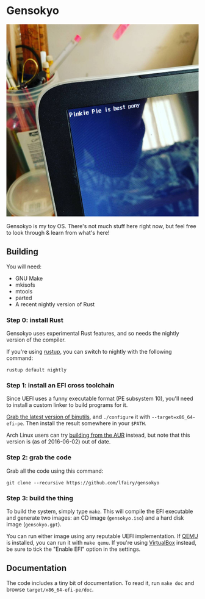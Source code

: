 # Gensokyo

![Screenshot](screenshot.jpg)

Gensokyo is my toy OS. There's not much stuff here right now, but feel free to look through & learn from what's here!


## Building

You will need:

+ GNU Make
+ mkisofs
+ mtools
+ parted
+ A recent nightly version of Rust


### Step 0: install Rust

Gensokyo uses experimental Rust features, and so needs the nightly version of the compiler.

If you're using [rustup], you can switch to nightly with the following command:

    rustup default nightly

[rustup]: https://www.rustup.rs/


### Step 1: install an EFI cross toolchain

Since UEFI uses a funny executable format (PE subsystem 10), you'll need to install a custom linker to build programs for it.

[Grab the latest version of binutils][binutils], and `./configure` it with `--target=x86_64-efi-pe`. Then install the result somewhere in your `$PATH`.

Arch Linux users can try [building from the AUR][binutils-aur] instead, but note that this version is (as of 2016-06-02) out of date.

[binutils]: https://www.gnu.org/software/binutils/
[binutils-aur]: https://aur.archlinux.org/packages/x86_64-efi-pe-binutils/


### Step 2: grab the code

Grab all the code using this command:

    git clone --recursive https://github.com/lfairy/gensokyo


### Step 3: build the thing

To build the system, simply type `make`. This will compile the EFI executable and generate two images: an CD image (`gensokyo.iso`) and a hard disk image (`gensokyo.gpt`).

You can run either image using any reputable UEFI implementation. If [QEMU][qemu] is installed, you can run it with `make qemu`. If you're using [VirtualBox][virtualbox] instead, be sure to tick the "Enable EFI" option in the settings.

[qemu]: http://wiki.qemu.org/Main_Page
[virtualbox]: https://www.virtualbox.org/


## Documentation

The code includes a tiny bit of documentation. To read it, run `make doc` and browse `target/x86_64-efi-pe/doc`.

